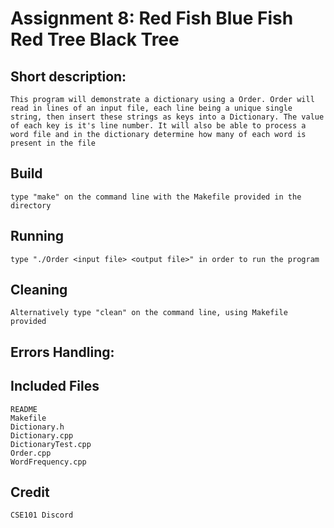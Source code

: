 # Assignment 8: Red Fish Blue Fish Red Tree Black Tree

## Short description:
	This program will demonstrate a dictionary using a Order. Order will read in lines of an input file, each line being a unique single string, then insert these strings as keys into a Dictionary. The value of each key is it's line number. It will also be able to process a word file and in the dictionary determine how many of each word is present in the file

## Build
	type "make" on the command line with the Makefile provided in the directory

## Running
	type "./Order <input file> <output file>" in order to run the program

## Cleaning
	Alternatively type "clean" on the command line, using Makefile provided

## Errors Handling:


## Included Files
	README
	Makefile
	Dictionary.h
	Dictionary.cpp
	DictionaryTest.cpp
	Order.cpp
	WordFrequency.cpp

## Credit
	CSE101 Discord
	




























































